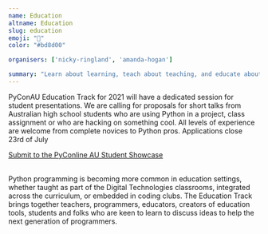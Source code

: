 ```yaml
---
name: Education
altname: Education
slug: education
emoji: "🍎"
color: "#bd8d00"

organisers: ['nicky-ringland', 'amanda-hogan']

summary: "Learn about learning, teach about teaching, and educate about education."
---
```


PyConAU Education Track for 2021 will have a dedicated session for student presentations. We are calling for proposals for short talks from Australian high school students who are using Python in a project, class assignment or who are hacking on something cool. All levels of experience are welcome from complete novices to Python pros. 
Applications close 23rd of July


<div class='center-content'>
    <a href="https://docs.google.com/forms/d/e/1FAIpQLScAwtzoFQ0otbM6_ze7Dq_MDg4gRJf8K8IsC7RxVB814U-bHg/viewform" class='btn btn-chonk'>
        Submit to the PyConline AU Student Showcase
    </a>
</div>
<br>

Python programming is becoming more common in education settings, whether taught as part of the Digital Technologies classrooms, integrated across the curriculum, or embedded in coding clubs. The Education Track brings together teachers, programmers, educators, creators of education tools, students and folks who are keen to learn to discuss ideas to help the next generation of programmers.